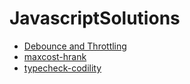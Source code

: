 # JavascriptSolutions
- [Debounce and Throttling](https://github.com/SwapnilGopale/JavascriptSolutions/blob/main/debounce-vs-throttle)
- [maxcost-hrank](https://github.com/SwapnilGopale/JavascriptSolutions/blob/main/maxcost-hrank.js)
- [typecheck-codility](https://github.com/SwapnilGopale/JavascriptSolutions/blob/main/typecheck-codility.js)